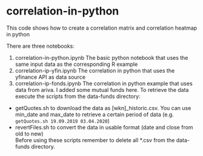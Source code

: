 # correlation-in-python
This code shows how to create a correlation matrix and correlation heatmap in python

There are three notebooks:
1. correlation-in-python.ipynb
 The basic python notebook that uses the same input data as the corresponding R example
2. correlation-ip-yfin.ipynb
 The correlation in python that uses the yfinance API as data source
3. correlation-ip-fonds.ipynb
 The correlation in python example that uses data from ariva. I added some mutual funds here. To retrieve the data execute the scripts from the data-funds directory:
 - getQuotes.sh to download the data as [wkn]_historic.csv. You can use min_date and max_date to retrieve a certain period of data (e.g. `getQuotes.sh 19.09.2019 03.04.2020`)
 - revertFiles.sh to convert the data in usable format (date and close from old to new)  
 Before using these scripts remember to delete all *.csv from the data-funds directory.

